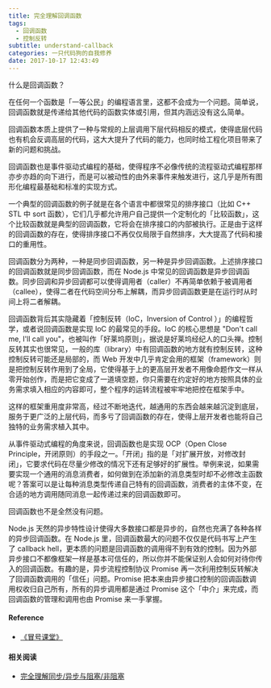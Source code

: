 ```yaml
---
title: 完全理解回调函数
tags:
  - 回调函数
  - 控制反转
subtitle: understand-callback
categories: 一只代码狗的自我修养
date: 2017-10-17 12:43:49
---
```



什么是回调函数？

在任何一个函数是「一等公民」的编程语言里，这都不会成为一个问题。简单说，回调函数就是传递给其他代码的函数实体或引用，但其内涵远没有这么简单。

回调函数本质上提供了一种与常规的上层调用下层代码相反的模式，使得底层代码也有机会反调高层的代码，这大大提升了代码的能力，也同时给工程化项目带来了新的问题和挑战。

回调函数也是事件驱动式编程的基础，使得程序不必像传统的流程驱动式编程那样亦步亦趋的向下进行，而是可以被动性的由外来事件来触发进行，这几乎是所有图形化编程最基础和标准的实现方式。

<!-- more -->

一个典型的回调函数的例子就是在各个语言中都很常见的排序接口（比如 C++ STL 中 sort 函数），它们几乎都允许用户自己提供一个定制化的「比较函数」，这个比较函数就是典型的回调函数，它将会在排序接口的内部被执行。正是由于这样的回调函数的存在，使得排序接口不再仅仅局限于自然排序，大大提高了代码和接口的重用性。

回调函数分为两种，一种是同步回调函数，另一种是异步回调函数。上述排序接口的回调函数就是同步回调函数，而在 Node.js 中常见的回调函数是异步回调函数。同步回调和异步回调都可以使得调用者（caller）不再简单依赖于被调用者（callee），使得二者在代码空间分布上解耦，而异步回调函数更是在运行时从时间上将二者解耦。

回调函数背后其实隐藏着「控制反转（IoC，Inversion of Control ）」的编程哲学，或者说回调函数是实现 IoC 的最常见的手段。IoC 的核心思想是 "Don't call me, I'll call you"，也被叫作「好莱坞原则」，据说是好莱坞经纪人的口头禅。控制反转其实也很常见，一般的库（library）中有回调函数的地方就有控制反转，这种控制反转可能还是局部的，而 Web 开发中几乎肯定会用的框架（framework）则是把控制反转作用到了全局，它使得基于上的更高层开发者不用像命题作文一样从零开始创作，而是把它变成了一道填空题，你只需要在约定好的地方按照具体的业务需求填入相应的内容即可，整个程序的运转流程被牢牢地把控在框架手中。

这样的框架重用度非常高，经过不断地迭代，越通用的东西会越来越沉淀到底层，服务于更广泛的上层代码，而多亏了回调函数的存在，使得上层开发者也能将自己独特的业务需求植入其中。

从事件驱动式编程的角度来说，回调函数也是实现 OCP（Open Close Principle，开闭原则）的手段之一。「开闭」指的是「对扩展开放，对修改封闭」，它要求代码在尽量少修改的情况下还有足够好的扩展性。举例来说，如果需要实现一个通用的消息消费者，如何做到在添加新的消息类型时却不必修改主函数呢？答案可以是让每种消息类型传递自己特有的回调函数，消费者的主体不变，在合适的地方调用随同消息一起传递过来的回调函数即可。

回调函数也不是全然没有问题。

Node.js 天然的异步特性设计使得大多数接口都是异步的，自然也充满了各种各样的异步回调函数。在 Node.js 里，回调函数最大的问题不仅仅是代码书写上产生了 callback hell，更本质的问题是回调函数的调用得不到有效的控制。因为外部异步接口不都像框架一样是基本可信任的，所以你并不能保证别人会如何对待你传入的回调函数。有趣的是，异步流程控制协议 Promise 再一次利用控制反转解决了回调函数调用的「信任」问题。Promise 把本来由异步接口控制的回调函数调用权收归自己所有，所有的异步调用都是通过 Promise 这个「中介」来完成，而回调函数的管理和调用也由 Promise 来一手掌握。


#### Reference

- [《冒号课堂》](https://book.douban.com/subject/4031906/)

#### 相关阅读

- [完全理解同步/异步与阻塞/非阻塞](http://maples7.com/2016/08/24/understand-sync-async-and-blocking-non-blocking/)


